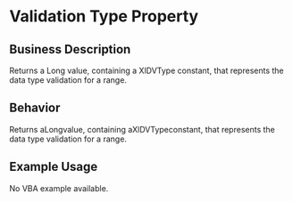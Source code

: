 # Validation Type Property

## Business Description
Returns a Long value, containing a XlDVType constant, that represents the data type validation for a range.

## Behavior
Returns aLongvalue, containing aXlDVTypeconstant, that represents the data type validation for a range.

## Example Usage
No VBA example available.